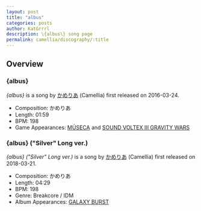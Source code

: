 ```yaml
---
layout: post
title: "albus"
categories: posts
author: KatGrrrl
description: \{albus\} song page
permalink: camellia/discography/:title
---
```


## Overview

### {albus}

*{albus}* is a song by [かめりあ](/camellia) (Camellia) first released on 2016-03-24.

* Composition: かめりあ
* Length: 01:59
* BPM: 198
* Game Appearances: [MÚSECA](https://remywiki.com/AC_MSC) and [SOUND VOLTEX III GRAVITY WARS](https://remywiki.com/AC_SDVX_III)

### {albus} ("Silver" Long ver.)

*{albus} ("Silver" Long ver.)* is a song by [かめりあ](/camellia) (Camellia) first released on 2018-03-21.

* Composition: かめりあ
* Length: 04:29
* BPM: 198
* Genre: Breakcore / IDM
* Album Appearances: [GALAXY BURST](/camellia/albums/GALAXY-BURST)
